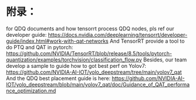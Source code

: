 

# 附录：

for QDQ documents and how tensorrt process QDQ nodes, pls ref our developer guide: https://docs.nvidia.com/deeplearning/tensorrt/developer-guide/index.html#work-with-qat-networks
 And TensorRT provide a tool to do PTQ and QAT in pytorch: https://github.com/NVIDIA/TensorRT/blob/release/8.5/tools/pytorch-quantization/examples/torchvision/classification_flow.py
 Besides, our team develop a sample to guide how to got best perf on Yolov7: https://github.com/NVIDIA-AI-IOT/yolo_deepstream/tree/main/yolov7_qat
 And the QDQ best placement guide is here: https://github.com/NVIDIA-AI-IOT/yolo_deepstream/blob/main/yolov7_qat/doc/Guidance_of_QAT_performance_optimization.md